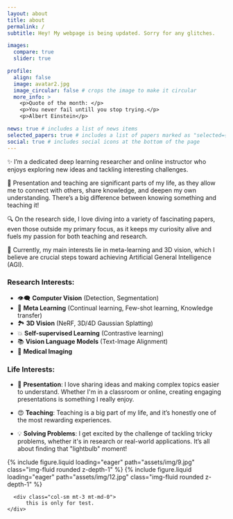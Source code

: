 ```yaml
---
layout: about
title: about
permalink: /
subtitle: Hey! My webpage is being updated. Sorry for any glitches.

images:
  compare: true
  slider: true

profile:
  align: false
  image: avatar2.jpg
  image_circular: false # crops the image to make it circular
  more_info: >
    <p>Quote of the month: </p>
    <p>You never fail untill you stop trying.</p>
    <p>Albert Einstein</p>

news: true # includes a list of news items
selected_papers: true # includes a list of papers marked as "selected={true}"
social: true # includes social icons at the bottom of the page
---
```


✨ I’m a dedicated deep learning researcher and online instructor who enjoys exploring new ideas and tackling interesting challenges. 

🎈 Presentation and teaching are significant parts of my life, as they allow me to connect with others, share knowledge, and deepen my own understanding. 
There’s a big difference between knowing something and teaching it! 

🔍 On the research side, I love diving into a variety of fascinating papers, even those outside my primary focus, as it keeps my curiosity alive and fuels my passion for both teaching and research. 

🤖 Currently, my main interests lie in meta-learning and 3D vision, which I believe are crucial steps toward achieving Artificial General Intelligence (AGI). 


### Research Interests:

- 👁‍🗨 **Computer Vision** (Detection, Segmentation)
- 🤖 **Meta Learning** (Continual learning, Few-shot learning, Knowledge transfer)
- 🏞️ **3D Vision** (NeRF, 3D/4D Gaussian Splatting)
- 💥 **Self-supervised Learning** (Contrastive learning)
- 📚 **Vision Language Models** (Text-Image Alignment)
- 🏥 **Medical Imaging**

### Life Interests:

- 🎤 **Presentation**: I love sharing ideas and making complex topics easier to understand. Whether I'm in a classroom or online, creating engaging presentations is something I really enjoy.

- 😍 **Teaching**: Teaching is a big part of my life, and it’s honestly one of the most rewarding experiences.

- 💡 **Solving Problems**: I get excited by the challenge of tackling tricky problems, whether it's in research or real-world applications. It’s all about finding that "lightbulb" moment!

<div class="row mt-3">
    <div class="col-sm mt-3 mt-md-0">
      <swiper-container keyboard="true" navigation="true" pagination="true" pagination-clickable="true" pagination-dynamic-bullets="true" rewind="true">
        <swiper-slide>{% include figure.liquid loading="eager" path="assets/img/9.jpg" class="img-fluid rounded z-depth-1" %}</swiper-slide>
        <swiper-slide>{% include figure.liquid loading="eager" path="assets/img/12.jpg" class="img-fluid rounded z-depth-1" %}</swiper-slide>
      </swiper-container>
    </div>

      <div class="col-sm mt-3 mt-md-0">
          this is only for test. 
    </div>
</div>
